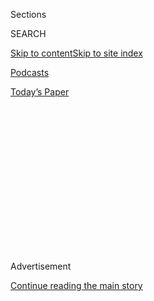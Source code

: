 <div id="app">

<div>

<div>

<div>

<div class="NYTAppHideMasthead css-1q2w90k e1suatyy0">

<div class="section css-ui9rw0 e1suatyy2">

<div class="css-eph4ug er09x8g0">

<div class="css-6n7j50">

</div>

<span class="css-1dv1kvn">Sections</span>

<div class="css-10488qs">

<span class="css-1dv1kvn">SEARCH</span>

</div>

[Skip to content](#site-content)[Skip to site
index](#site-index)

</div>

<div id="masthead-section-label" class="css-1wr3we4 eaxe0e00">

[Podcasts](https://www.nytimes.com/spotlight/podcasts)

</div>

<div class="css-10698na e1huz5gh0">

</div>

</div>

<div id="masthead-bar-one" class="section hasLinks css-15hmgas e1csuq9d3">

<div class="css-uqyvli e1csuq9d0">

</div>

<div class="css-1uqjmks e1csuq9d1">

</div>

<div class="css-9e9ivx">

[](https://myaccount.nytimes.com/auth/login?response_type=cookie&client_id=vi)

</div>

<div class="css-1bvtpon e1csuq9d2">

[Today’s
Paper](https://www.nytimes.com/section/todayspaper)

</div>

</div>

</div>

</div>

<div data-aria-hidden="false">

<div id="site-content" data-role="main">

<div>

<div class="css-1aor85t" style="opacity:0.000000001;z-index:-1;visibility:hidden">

<div class="css-1hqnpie">

<div class="css-epjblv">

<span class="css-17xtcya">[Podcasts](/spotlight/podcasts)</span><span class="css-x15j1o">|</span><span class="css-fwqvlz">‘There’s
a Quiet All Over the
World’</span>

</div>

<div class="css-k008qs">

<div class="css-1iwv8en">

<span class="css-18z7m18"></span>

<div>

</div>

</div>

<span class="css-1n6z4y">https://nyti.ms/3bumeD4</span>

<div class="css-1705lsu">

<div class="css-4xjgmj">

<div class="css-4skfbu" data-role="toolbar" data-aria-label="Social Media Share buttons, Save button, and Comments Panel with current comment count" data-testid="share-tools">

  - 
  - 
  - 
  - 
    
    <div class="css-6n7j50">
    
    </div>

  - 
  - 

</div>

</div>

</div>

</div>

</div>

</div>

<div id="NYT_TOP_BANNER_REGION" class="css-13pd83m">

</div>

<div id="top-wrapper" class="css-1sy8kpn">

<div id="top-slug" class="css-l9onyx">

Advertisement

</div>

[Continue reading the main
story](#after-top)

<div class="ad top-wrapper" style="text-align:center;height:100%;display:block;min-height:250px">

<div id="top" class="place-ad" data-position="top" data-size-key="top">

</div>

</div>

<div id="after-top">

</div>

</div>

<div>

<div class="css-1g7y0i5 e1drnplw0">

<div class="css-1ceswkc e1drnplw1">

</div>

<div class="css-f2fzwx e1drnplw2">

<div data-aria-labelledby="modal-title" data-role="region">

<div id="modal-title" class="css-mln36k">

transcript

</div>

<div class="css-pbq7ev">

</div>

<span>Back to Sugar
Calling</span>

<div class="css-f6lhej">

<div class="css-1ialerq">

<div class="css-1701swk">

bars

</div>

<div>

<div class="css-1t7yl1y">

0:00/0:00

</div>

<div class="css-og85jy">

\-0:00

</div>

</div>

</div>

</div>

<div class="css-15fbio0">

<div class="css-1p4nyns">

transcript

## ‘There’s a Quiet All Over the World’

### Hosted by Cheryl Strayed, produced by Kelly Prime and edited by Sara Sarasohn. Editorial oversight by Wendy Dorr.

#### Cheryl Strayed talks with the poet Billy Collins about memorization, “picture language” and the power of collective silence.

Wednesday, May 13th, 2020

</div>

  - cheryl strayed  
    I’m going to call the poet Billy Collins. I love his poetry so much,
    and I know I’m not alone in that. He’s that rare thing in America, a
    bestselling poet. He was the U.S. Poet Laureate from 2001 to 2003 as
    well. He said that poetry is the home of ambiguity, ambivalence, and
    uncertainty, and I think that wraps up quite succinctly what a lot
    of us are living in right now. I thought it would be a great time to
    talk to Billy Collins.

  - \[music\]

  - \[phone rings\]

  - billy collins  
    Oh, Cheryl.

  - cheryl strayed  
    Billy, it’s so nice to talk to you\!

  - billy collins  
    I sort of knew it was you.

  - cheryl strayed  
    You knew it was me?

  - billy collins  
    Yeah. I can’t say I wasn’t expecting your call.

  - cheryl strayed  
    You’re just hanging out waiting for Cheryl to call.

  - billy collins  
    Every afternoon.

  - cheryl strayed  
    Where am I calling you, Billy Collins?

  - billy collins  
    I’m in my study in our house in a little town in Florida called
    Winter Park. The streetside wall is all windows, so I got a good
    view of tropical or subtropical vegetation. I mean, there’s like
    pygmy palms and, I think, two queen palms. And there’s this red
    bougainvillea.

  - cheryl strayed  
    Nice.

  - billy collins  
    And very few cars are going up and down that street these days. More
    common to see families bicycling, or dad taking his son down to the
    lake to fish, and stuff like that. It’s like going back to the ‘50s.

  - cheryl strayed  
    Are you just alone in the house with Suzannah, just the two of you?

  - billy collins  
    Well, there are two cats, Francis, a boy, and Audrey, a girl.

  - cheryl strayed  
    OK, so two couples, Francis and Audrey, and Suzannah and Billy.

  - billy collins  
    Yes. Well, Suzannah and I get along a lot better than Francis and
    Audrey. Thank god.

  - cheryl strayed  
    Perhaps because you guys are still newlyweds, right? You just got
    married last summer.

  - billy collins  
    Well, it’s true. We’re still — not to get too sentimental, but we
    still celebrate our monthly anniversary on the 21st of the month.

  - cheryl strayed  
    Oh, that’s so sweet.

  - billy collins  
    I think that we’re losing track of that.

  - cheryl strayed  
    Oh. I’d love that. So what do you do on your monthly anniversary?
    Like what have you done historically?

  - billy collins  
    Well, we used to go out to dinner, but now Suzannah just cooks
    another dinner. We’ve been very, very careful, very assiduous about
    going out only when necessary, and wash your hands all the time. And
    I usually say, if you say two Hail Marys, that’s about 20 seconds of
    handwashing. And there could be an added benefit. You never know.

  - cheryl strayed  
    Right.

  - billy collins  
    So I’m 79 years old. And it sounds insane to say that, but it’s the
    truth, and I’m pretty sure if I caught it, it would kill me. And
    Suzannah shares that view. So she’s pretty willful about keeping me
    in the house.

  - cheryl strayed  
    Uh-huh. Do you even go out for walks?

  - billy collins  
    I go out for a walk almost every day. Not quite as far as you, but
    it’s 2 miles. And it’s very clarifying, though. I’ve always liked
    walking, and there’s a Latin expression, solvitur ambulando, which
    means it is solved by walking. You probably know that.

  - cheryl strayed  
    I do, I do. As you know, my memoir “Wild” is all about walking. I
    walked 1,100 miles on the Pacific Crest Trail. A lot is solved by
    walking.

  - billy collins  
    I would say after a thousand miles, you’ve got yourself together.

  - cheryl strayed  
    I’m sad to report that the walk goes on. The journey continues even
    after that. But I do think that that’s one of the things that you
    see over and over, is that power of a sort of walking meditation,
    where the classic journey one takes by foot, that is always
    enlightening. And I think we see that even on a micro scale on those
    2-mile walks.

  - billy collins  
    Well, I’m not as adventurous as you are, but it’s the same walk. But
    it’s never the same walk. It’s like putting yourself and putting
    your foot in the same river twice. And, often, just when I get back
    to the house, I might start a poem just about what I saw on the
    walk, which is — sometimes that goes nowhere, but other times it
    develops into something. So I find it very clarifying and — I mean,
    the English romantic poets, particularly Wordsworth, the way we
    would watch television, they would go for walks. And Wordsworth said
    that he composed a number of his poems on this walk, which would
    kind of give him the rhythm of the poem maybe. I don’t know. If you
    walked iambically, like thu-dud thu-dud, you’d probably be skipping.
    But I guess just the pacing provides a kind of steady rhythm. Did
    you listen — let me ask you a question. Did you listen to music on
    your walk?

  - cheryl strayed  
    No. But the reason I didn’t listen to music on my walk is it was
    1995, and so I would have had to carry a Walkman, and cassette
    tapes, and so forth.

  - billy collins  
    Oh, right.

  - cheryl strayed  
    But, Billy, what was so utterly fascinating to me about my
    experience with music on the Pacific Crest Trail is I could not keep
    music out of my mind. And I call it in “Wild” like — that my mind
    was like the transistor radio station in my head, because I kept
    having songs come to me. And, many times, it would be songs I
    couldn’t — I didn’t want to have in my head, like jingles for,
    like, gum, or things like this from my youth. Sometimes Bob Dylan
    songs that I couldn’t remember all the lyrics. And so I was
    constantly singing in my head, and the thing I missed, I would say,
    almost as much as food. I really ached for music in a way that
    surprised me. I didn’t realize how deep that was.

  - billy collins  
    Well, that’s your little internal jukebox that got activated.

  - cheryl strayed  
    Yeah.

  - billy collins  
    Yeah. I wrote a poem about getting a bad song stuck in your head,
    because they seem to be stickier than most. And I titled the poem
    “More Than a Woman,” but I say to other people that you can call
    it any song. You can call it “Dancing Queen” or any song.

  - cheryl strayed  
    That’s a great song.

  - billy collins  
    And sometimes just mentioning the title is enough to activate the
    song in other people’s heads, so you have to be careful.

  - cheryl strayed  
    Well, have you — there’s this documentary that I’m forgetting the
    title of it now, but it’s about people who have really deep,
    profound dementia, or are at the very end of their lives, and they
    can’t really communicate even any more. But they asked their kids,
    like, well, what were their favorite songs when they were young? And
    they put headphones on these people who are so inside themselves,
    and suddenly they would come awake, and they would even sometimes be
    able to sing along with the songs. I think it’s an ancient kind of
    knowing.

  - billy collins  
    Yeah.

  - cheryl strayed  
    And I know you do that with — I was reading about your mother, who
    would recite poetry to you. I wonder if you have that relationship
    with poetry because you were hearing it so young.

  - billy collins  
    Well, I think I got — I mean, who knows in these things. If you look
    back on your life and try to make sense of it, you’re looking
    through a kind of distorted rear view mirror. But I do have early
    memories of my being a toddler, or advanced toddler stage, and my
    mother would say lines of poetry that she memorized as a school girl
    in rural Ontario, Canada. And if it was very cold out, she’d have a
    line from Shakespeare about the coldness of the weather and not as
    sharp as man’s ingratitude to man, or something like that. And when
    I was a kid, I remember hearing my mother talking in two different
    ways. One was when she was regular talking, and one when she was
    reciting poetry. And I didn’t know it was poetry. I’d never heard
    the word. As I said, I was sort of a pre-literate toddler. But I
    knew that the poetry sounded nicer.

  - cheryl strayed  
    Mmm, yeah.

  - billy collins  
    And if we believe in really early suggestions on our consciousness,
    that might account from the fact that’s where I am today.

  - cheryl strayed  
    Right. That’s — so where did your mom get that? Was she asked as a
    student to memorize these poems?

  - billy collins  
    Well, she and my father were both born in 1901. So when she was a
    schoolgirl, this would be 1907 or ‘14, or something in there,
    memorization was not only an acceptable way of teaching poetry, it
    was — I believe it was the only way.

  - cheryl strayed  
    Right.

  - billy collins  
    I mean, they weren’t — this was 100 miles or so north of Toronto.
    They weren’t analyzing poetry up there in the schoolhouse. They were
    having kids memorize it. And I try to get my students to memorize a
    little bit of poetry, and it’s interesting because their reaction is
    they groan. But once they get a sonnet in their head, or even a
    little poem by Emily Dickinson, they line up outside my office ready
    to recite it for me.

  - cheryl strayed  
    That’s so interesting. No. I think I’m absolutely fascinated by
    this, because when I started school in the mid ‘70s, this idea was
    that memorization was this rote learning that didn’t at all feed the
    spirit, and it was sort of oppressive.

  - billy collins  
    Very old fashioned, yeah.

  - cheryl strayed  
    Yeah, yeah. And yet, I wish that people had made me memorize poems.
    Because it is kind of like those jingles. They become part of you,
    and you can call upon them when you need them then, right? They’re
    with you.

  - billy collins  
    You could have carried these poems up the Pacific Crest Trail.

  - cheryl strayed  
    Yeah.

  - billy collins  
    You know, it’s interesting that one of the most rewarding instances
    I ever had as a teacher, it was on a New York subway. There was a
    guy, a grown guy, across on the other side of the aisle there, or
    whatever. And he was looking at me. And, of course, in this New York
    subway, avoid eye contact is the main rule. Anyway, he got up and
    approached me, and he sat down. And over the roar of the subway, he
    said, Professor Collins, I was your student. And he was then a
    doctor, an oncologist, working at Mount Sinai Hospital. And he said
    you made us memorize a poem, and I want to say it for you.

  - cheryl strayed  
    Oh, wow.

  - billy collins  
    Again, over the roar of the subway, he recited this Emily Dickinson
    poem. And it was just so amazing that I’d done something.

  - cheryl strayed  
    Right. It’s so measurable, right? That guy has Emily Dickinson in
    him forever because of you.

  - billy collins  
    It’s stored there. And I also think, if they don’t remember anything
    I’ve said, they’ll remember 10 lines of Shakespeare or whatever.

  - cheryl strayed  
    Yeah. Well, and what’s interesting to ponder about that is that we
    are, in some sort of brute way, just forcing ourselves to remember
    this arrangement of words. And I’m curious, will this doctor, 50
    years from now on his deathbed, will he be able to say that poem
    because it is part of him. And it reminds me, when I was hiking on
    the Pacific Crest Trail, I realized that I remembered the names of
    flowers that — my mom was a wonderful gardener and really knew
    everything about plants, and she would always teach me the names of
    wildflowers. And there was a point on the trail where I stepped into
    this meadow and I saw all these flowers, and I realized I knew their
    names. And I said them to myself in my mind as I walked past them,
    and I felt the presence of my mother so strongly. And it was a kind
    of poem embedded in me. It was a memorization that I didn’t know I
    had received until then.

  - billy collins  
    Well, and I also think that you really internalize this series of
    lines and bring it into you for yourself. And it’s a part of you
    then. And once the student realizes the power of that — they’re now
    walking around with these lines in them, and they can summon them up
    at any moment — they find that pretty thrilling, actually.

  - cheryl strayed  
    It’s a powerful thing. And I think even in cases where you don’t
    necessarily memorize the lines, that poems can stay with you in
    another way. That you remember them, or you remember the way that
    they made you feel. And one of your poems that did that for me,
    Bill, is “The Names.” You were asked by the librarian of Congress to
    write it for the first anniversary of 9/11. And the reason it stuck
    with me is it made real to me this tragedy that was this grand scale
    — many, many deaths that seemed kind of abstract until I heard you
    read that poem. And it wasn’t then just numbers, it was names. And I
    thought of it now because we are hearing numbers every day. The
    number of people who die of Covid-19 climbs day by day. I would love
    for you to read “The Names” to me.

  - billy collins  
    Well, yeah, I’d love to. It’s called “The Names,” and then, in
    parenthesis, it just says, “For the victims of Sept. 11 and their
    survivors.”
    
    “Yesterday, I lay awake in the palm of the night. A fine rain stole
    in, unhelped by any breeze. And when I saw the silver glaze on the
    windows, I started with A, with Ackerman, as it happened, then
    Baxter and Calabro, Davis and Eberling, names falling into place as
    droplets fell through the dark. Names printed on the ceiling of the
    night. Names slipping around a watery bend. Twenty-six willows on
    the banks of a stream.
    
    In the morning, I walked out barefoot among thousands of flowers,
    heavy with dew, like the eyes of tears, and each had a name. Fiore
    inscribed on a yellow petal, then Gonzalez and Hon, Ishikawa and
    Jenkins. Names written in the air and stitched into the cloth of the
    day. A name under a photograph taped to a mailbox. Monogram on a
    torn shirt. I see you spelled out on storefront windows and on the
    bright unfurled awnings of this city. I say the names as I turn a
    corner — Kelly and Lee, Medina, Nardella, and O’Connor.
    
    When I peer into the woods, I see a thick tangle where letters are
    hidden, as in a puzzle concocted for children. Parker and Quigley in
    the twigs of an ash. Rizzo, Schubert, Torres, and Upton, secrets in
    the boughs of an ancient maple. Names written in the pale sky. Names
    rising in the updraft amid buildings. Silent names in stone, or
    cried out behind a door. Names blown over the earth and out to sea.
    
    In the evening — weakening light, the last swallows, a boy on a lake
    lifts his oars, a woman by a window puts a match to a candle, and
    then the names are outlined on the rose clouds — Vanacore and
    Wallace. Let X, if it can, stand for the ones unfound. Then Young
    and Ziminsky, the final jolt of Z. Names etched on the head of a
    pin. One name spanning a bridge, another undergoing a tunnel. A blue
    name needled into the skin.
    
    Names of citizens, workers, mothers and fathers, the bright-eyed
    daughter, the quick son. Alphabet of names in green rows in a field.
    Names in the small tracks of birds. Names lifted from a hat or
    balanced on the tip of the tongue. Names wheeled into the dim
    warehouse of memory. So many names, there is barely room on the
    walls of the heart.”

  - cheryl strayed  
    What a powerful poem. What a powerful piece of work.

  - billy collins  
    Yeah. And it was pretty nerve-racking really in front of a joint
    session of Congress, I can tell you.

  - cheryl strayed  
    So you’re called to this joint session, and are other people doing
    other things?

  - billy collins  
    Well, yes, lots of other people. It was one of the first times in
    history that both houses of Congress met outside of Washington. They
    met in New York, where it took place. And there were many speeches.
    And I must say something, not in praise of my poem but to make a
    point about poetry, that when I started reading the poem, and it
    starts lying there in the middle of the night with the rain against
    the windows, et cetera, many people were looking up at me the way a
    Cocker Spaniel would cock his head, like, what?

  - cheryl strayed  
    Uh-huh.

  - billy collins  
    It was not political language. It was not using generalities. It was
    not using the recycled language, including a history, heroism,
    tragedy, the common words that kept popping up in these talks. It
    was imagery. It was picture language, as Emerson calls it. It was
    the language of the world, of rain, and windows, and reality. And it
    demonstrated the difference between poetic language and, for lack of
    a better word, other language.

  - cheryl strayed  
    And I think that that’s — I mean, you’ve just expressed why, in my
    mind, poetry is so necessary, poetry and really all literature. But
    poetry, in particular, to me it speaks to the heart. It speaks
    beyond the intellect, beyond information.

  - billy collins  
    Oh, I think poetry takes us inward, right? Poetry privileges our
    subjectivity. A poem tends to start out in the world and describing
    something, but it usually ends up going down and in inside us. But
    it works in images. I mean, a poem about the virus might be an image
    of a face mask on a curb, a discarded face mask. Just that one thing
    might be enough to tell the whole story, in a sense, just that one
    image, instead of a larger but probably less effective rhetoric.

  - cheryl strayed  
    Right. That’s what art does. And I think too, just the ordinary
    stories, whenever — my favorite parts of all of Ken Burns’s
    documentaries are those, the journals that people kept, that weren’t
    saying, here is the objective news of the day. It’s rather here’s
    what happened on my farm on this day. Here’s what I saw. Here’s what
    I witnessed. Here’s what I felt, and feared, and loved, and
    treasured. And those are the kinds of things that poetry shows us
    and offers us.

  - billy collins  
    And those letters, I mean, I can’t believe how articulate everybody
    was in the middle of the 19th century. The letters are — not only
    the penmanship is beautiful, but the letters are so articulate, at
    least the ones that we’re exposed to.

  - cheryl strayed  
    Well, those are the ones that made the cut.

  - billy collins  
    Yeah, that’s right. That’s the cream of the crop.

  - cheryl strayed  
    Do you keep a journal?

  - billy collins  
    I don’t keep a — I have in the past. I don’t — I’m not very good at
    it. But I keep notebooks, and I always keep a little notebook in my
    pocket, and a pen. And thinking about our talk today, I have a page
    here of things to talk about or points we might — so anything can go
    into these journals. They’re kind of catch-alls, but — and poems
    too.

  - cheryl strayed  
    What have you written down that we haven’t talked about yet? Let’s
    talk about it.

  - \[laughter\]

  - billy collins  
    That’s good. Well, I wrote down the name of a poem that’s very short
    that I’d love to read before we’re done by — not by me.

  - cheryl strayed  
    Please read it to me. Please read it to me, yes.

  - billy collins  
    May I? Well, it’s — I guess it’s a sonnet. It’s 14 lines. It’s by a
    poet I don’t know well, an Irish poet, John O’Donnell. And it’s
    about the virus, and it’s called “When.” And the interesting thing
    about it is that he’s slightly ambivalent about the whole thing,
    about it ending. And Eavan Boland, another Irish poet who just died
    on Monday —

  - cheryl strayed  
    Right.

  - billy collins  
    — she said, “Poetry begins where certitude leaves off.” Like poetry
    deals with ambivalence and ambiguity. And if you’re certain about a
    thing, you don’t need to write a poem about it. But you’ll see the
    word, about halfway through, the word “although,” and that’s when he
    — the tone of the poem changes. So I’ll read it if you like. It’s
    titled “When,” by John O’Donnell.
    
    “And when this ends we will emerge, shyly and then all at once,
    dazed, long-haired as we embrace loved ones the shadow spared, and
    weep for those it gathered in its shroud. A kind of rapture, this
    longed-for laying on of hands, high cries as we nuzzle, leaning in
    to kiss, and whisper that now things will be different.
    
    Although a time will come when we’ll forget the curve’s approaching
    wave, the hiss and sigh of ventilators, the crowded, makeshift
    morgues. A time when we may even miss the old-world arm’s-length
    courtesy, small kindnesses left on doorsteps, the drifting, idle
    days, and nights when we flung open all the windows to arias in the
    darkness, our voices reaching out, holding each other till this
    passes.”
    
    So interesting that he sees the distancing as being a courtesy, and
    the quietness and the kindness of things left on doorsteps, and the
    idleness and the drifting. This really talks about the horror of
    people lost, but he says that — it’s like people talk about. There’s
    a quiet all over the world. The whole globe has quieted down. There
    are no sports. There’s no concerts. There’s no people cheering. A
    friend of mine said you can hear a birdsong in New York City.

  - cheryl strayed  
    Right.

  - billy collins  
    And another — in The Times last week, this guy writing from Paris
    said you could hear ducks quacking on the Seine. I have a friend, if
    one of us says something, the other one often says, and other poems.
    And I’m sure that would get it — ducks quacking on the Seine, and
    other poems.

  - \[laughter\]

  - cheryl strayed  
    That’s your next book, Billy.

  - \[laughter\]

  - billy collins  
    It could be. But that’s, I mean, amazing, like being back in the
    ‘50s. It’s quieter. It’s slower. And, also, nature is healing
    herself. Fish are coming back into these grounds where they were,
    where there’s too much pollution. Maybe we should take one month off
    a year and just let the Earth lick its wounds for a month before we
    continue to ravish it.

  - cheryl strayed  
    Yeah, I thought of that. In that poem, when he says although, he’s
    saying, but we’re going to also forget all this, right?

  - billy collins  
    Yeah, yeah. We’ll forget the curves and all that. But we might even
    miss — we’ll forget, and we might even be nostalgic about the time
    when we stayed indoors with our spouses or whatever, or maybe a
    friend, sheltering in place. I was on the phone with my friend in
    New York City last night about — well, I know it’s about 2 minutes
    to 7. He said, well, at 7 o’clock, I have to get my pot and my spoon
    and bang it out the window. Everybody does that at 7 o’clock in New
    York.

  - cheryl strayed  
    Mh-hm. In Portland too.

  - billy collins  
    Yeah, for the responders. And maybe people will miss that. I guess
    the big question is, will this — I mean, people banter around the
    word globalization, and global this, and global that. And that’s
    primarily an economic term, I think. It meant the globalization of
    business. But this is something that’s happening all over the world,
    and maybe this will give people a sense of being Earthlings, in the
    way that the blue marble did. Remember that first picture of Earth?
    That was the first time man had ever seen the planet.

  - cheryl strayed  
    Mm-hm, mm-hm.

  - billy collins  
    And there was some sense of optimism — it became the symbol of Earth
    Day — that a global event like that, or the globe made visible,
    might tie people together. I’m not too optimistic about that, but
    it’s going to be very interesting to see what happens. I mean,
    maybe nothing will happen, and we’ll just go back to being the human
    beings we are. But do you want to hear another poem by another poet?

  - cheryl strayed  
    Sure, sure.

  - billy collins  
    This is a poem by Wislawa Szymborska, the Polish poet. And it’s a
    poem about the war, and what happens after the war, and then what
    happens when people forget about the war.

  - cheryl strayed  
    And it’s about World War II?

  - billy collins  
    It’s about World War II, yeah. But I think it applies today. Anyway,
    it’s not long. It’s called “The End and the Beginning,” by Wislawa
    Szymborska.
    
    “After every war, someone has to pick up. Things won’t pick
    themselves up, after all. Someone has to shove the rubble to the
    roadsides so the carts loaded with corpses can get by. Someone has
    to trudge through the sludge and ashes, through the sofa springs and
    shards of glass, the bloody rags. Someone has to lug the post to
    prop the wall. Someone has to glaze the windows, set the door in its
    frame. No sound bites, no photo opportunities, and it takes years.
    All the cameras have gone to other wars.
    
    The bridges need to be rebuilt. The railroad stations too.
    Shirtsleeves will be rolled up to shreds. Someone, broom in hand,
    still remembers how it was. Someone else listens, nodding his
    unshattered head. But others are bound to be bustling nearby who
    will find all that quite boring. From time to time, someone still
    must dig up a rusted argument from underneath a bush and haul it off
    to the dump.
    
    Those who knew what this was all about must make way for those who
    know little, and less than that, and at last nothing, less than
    nothing. Someone has to lie there in the grass that covers up the
    causes and effects with a corn stalk in his teeth, gawking at
    clouds.”

  - cheryl strayed  
    Wow. I love that poem. What a great poem. That poem so aptly
    describes not just things like a world war and its aftermath, and
    the way that time changes it. It’s even — like, I was just thinking
    of the most intimate thing, like a broken heart. Like it’s so
    painful at first, and then it gets slowly cleaned up, and then it
    slowly disappears. And then it’s like that love was never even in
    existence.

  - billy collins  
    It becomes history.

  - cheryl strayed  
    It’s history.

  - billy collins  
    And there’s a test on it.

  - cheryl strayed  
    And there’s no great sorrow. I mean, I think that, obviously, about
    big things, like a war or a virus, and so many of us are revisiting
    things like — I’ve never heard so much conversation about the
    Spanish influenza epidemic as I have in the last month or two. And
    it’s because we’re saying, Oh, this thing that we all had the luxury
    of not remembering, or not really caring much about, suddenly might
    be the thing that teaches us about now.

  - billy collins  
    In her poem, after all the destruction, to end with that figure
    lying on the grass with a corn stalk in his teeth, just looking up
    at clouds, that little personal individual moment of being alone.
    And Robert Frost said anybody can start a poem, but it takes a real
    poet to end one. And that’s such a beautiful ending, gawking at
    clouds.

  - cheryl strayed  
    Yeah. Is there anything that I didn’t ask you that you want to talk
    about?

  - billy collins  
    I don’t know. I mean, I did spend one day in this monastery in Big
    Sur, the Camaldolese order of the Benedictines. They were, I think,
    like a 12th century breakaway from the Benedictines. And someone
    said they make the Benedictines look like Hells Angels, because
    they’re a deeply reclusive order. None of them speak. There are
    about 30 of them there. And when they have meals, there are readings
    from the Bible, from whatever. But I had heard that my poems were
    being read. So when I was in California, I made a visit to the
    monastery and spent one day in one of these rooms. It’s kind of a
    cell or a dorm room. And I had this experience of silence I’d never
    quite had before. I wrote a poem about what a noisy person I’d been
    all my life. And, gradually, after like an hour or so, I was aware
    that there are 30 other men right around me in these other buildings
    or rooms who have devoted their life to silence. They’re
    professionals, professional quiet people. And I felt like this
    little droplet of my silence just dropping into this river of
    silence they were creating. And communal silence, I realized, is
    such a powerful thing. And when I think about the quieter world that
    the virus has put us into, it just reminded me of that deep
    experience of silence.

  - cheryl strayed  
    What about it felt profound to you? I mean, can you identify what
    that particular silence does for you or for us?

  - billy collins  
    Well, it’s very cleansing, I think. I was very comfortable with it,
    knowing, as I said, the presence of these professional men around me
    keeping their silence so as to be less ensnared by the ways of the
    world. And when I was at the monastery in Big Sur, they referred
    very reverentially to two of the monks who had achieved, achieved
    what they call permanent reclusion. There are two monks who never
    see anybody. They’re not only silent. They never talk during the
    year. There’s no break, and they never go to communal meals. They’re
    like prisoners of their silence. And that just blew my mind. They
    got in the cell and locked the door, and they loved it. They
    wouldn’t have it any other way.

  - cheryl strayed  
    It’s astounding to me, really.
    
    My first reaction when I was hearing you talk about this place — and
    I know this place, and I have to say, what you’ve contributed most
    powerfully to the world is the opposite of silence. It is that we
    find some truth in the words you share with us. And yet there is
    something about poetry and art that is about the deepest silence,
    right? That it’s not about isolation. It’s not about distance. It’s
    about connection, I think, when silence is most profound and
    powerful.

  - billy collins  
    Mm-hm. I think another way to connect them is to say that the — a
    poem takes up a certain amount of space on a page. It doesn’t fill
    the page. Most people would recognize a poem as being a poem by
    seeing that it just occupies this discrete place on the poem — on
    the page, rather. And I get my students to think of the white space
    around the poem as silence, and so that the poem is an interruption
    of silence. And so it takes silence into a place. I knew a nun —
    well, she was a crazy high school friend of mine, but she became a
    nun, and she was — ended up in a little convent in Rome on the
    Appian Way there, and they were a reclusive order of nuns. And we
    had corresponded, but when she corresponded to me in letters, she
    would only talk about the love of God and all that. She never said
    what she was doing or anything, or if she was planting corn or
    something. And when I was in Italy, I called her — I called the
    convent, and I said, Susan — that was her old name — I said, I’m
    coming into Rome, and can we take you out to lunch? Do you go out?
    And she said, Cheryl, she said, Fortunately, I can’t.

  - \[laughter\]

  - cheryl strayed  
    Really?

  - billy collins  
    Isn’t that great?

  - cheryl strayed  
    So she’d —

  - billy collins  
    No irony — yes. No irony at all. Fortunately, Billy, I can’t.

  - cheryl strayed  
    Wow. I mean, that’s a really kind of wonderful way to think about
    now, isn’t it? Because —

  - billy collins  
    Yeah.

  - cheryl strayed  
    — we who can’t go out, to turn that into a blessing rather than a
    curse is something, I think.

  - billy collins  
    Yes, yeah. I think it’s the difference between people who will rush
    back into their jobs and can’t wait to get back to normal who are
    enjoying, on some level, this quiet time, this traveling back in
    time, in a way, to where you can hear — you can hear ducks quacking
    on the Seine, for god’s sake.

  - \[laughter\]

  - cheryl strayed  
    Well, it has been such a delight to speak to you.

  - billy collins  
    Well, great. I’ve been looking forward to this a lot. So great to
    talk to you too.

  - cheryl strayed  
    Bye, Billy.

  - billy collins  
    Bye bye. Take care.

  - cheryl strayed  
    I’m Cheryl Strayed. This is “Sugar Calling.” Next week, Joy
Harjo.

</div>

</div>

</div>

</div>

<div style="position:absolute;width:0;height:0;visibility:hidden;display:none">

</div>

<div style="width:100%">

<div class="css-18qqsen e1eullfg0" style="background-image:url(https://static01.nyt.com/images/2020/04/29/podcasts/sugar-calling-album-art/sugar-calling-album-art-videoFifteenBySeven2610-v2.png)">

<div class="css-1hmsypo e1eullfg2">

<div class="css-131hid3 e1eullfg3">

<div class="css-1uhi299 e1eullfg1">

</div>

<div class="css-1tloyb6">

<div class="css-1kltdsh ehra6vc0">

[<span class="css-1f76qa2">![Sugar Calling
logo](https://static01.nyt.com/images/2020/04/29/podcasts/sugar-calling-album-art/sugar-calling-album-art-square320.jpg)<span>Sugar
Calling</span></span>](https://www.nytimes.com/column/sugar-calling)<span class="css-1lhttlg ehra6vc1"><span class="css-sj5ozi ehra6vc2">Subscribe:</span></span>

  - [Apple Podcasts](https://itunes.apple.com/us/podcast/id1505881384)
  - [Google
    Podcasts](https://podcasts.google.com/?feed=aHR0cHM6Ly9yc3MuYXJ0MTkuY29tL3N1Z2FyLWNhbGxpbmc&ved=0CAUQrrcFahcKEwjA8Kyn09voAhUAAAAAHQAAAAAQBQ)

</div>

</div>

<div class="css-1r0dpua e1eullfg4">

<div class="css-1gu519p edye5kn0">

<div>

# ‘There’s a Quiet All Over the World’

## Cheryl Strayed talks with the poet Billy Collins about memorization, “picture language” and the power of collective silence.

</div>

<span class="css-lsnb14 edye5kn4">Hosted by Cheryl Strayed, produced by
Kelly Prime and edited by Sara Sarasohn. Editorial oversight by Wendy
Dorr.</span>

<div class="css-1vd84sn">

<span class="css-16bt4xd">Transcript</span>

</div>

</div>

<div class="css-1g7y0i5 e1drnplw0">

<div class="css-1ceswkc e1drnplw1">

</div>

<div class="css-f2fzwx e1drnplw2">

<div data-aria-labelledby="modal-title" data-role="region">

<div id="modal-title" class="css-mln36k">

transcript

</div>

<div class="css-pbq7ev">

</div>

<span>Back to Sugar
Calling</span>

<div class="css-f6lhej">

<div class="css-1ialerq">

<div class="css-1701swk">

bars

</div>

<div>

<div class="css-1t7yl1y">

0:00/0:00

</div>

<div class="css-og85jy">

\-0:00

</div>

</div>

</div>

</div>

<div class="css-15fbio0">

<div class="css-1p4nyns">

transcript

## ‘There’s a Quiet All Over the World’

### Hosted by Cheryl Strayed, produced by Kelly Prime and edited by Sara Sarasohn. Editorial oversight by Wendy Dorr.

#### Cheryl Strayed talks with the poet Billy Collins about memorization, “picture language” and the power of collective silence.

Wednesday, May 13th, 2020

</div>

  - cheryl strayed  
    I’m going to call the poet Billy Collins. I love his poetry so much,
    and I know I’m not alone in that. He’s that rare thing in America, a
    bestselling poet. He was the U.S. Poet Laureate from 2001 to 2003 as
    well. He said that poetry is the home of ambiguity, ambivalence, and
    uncertainty, and I think that wraps up quite succinctly what a lot
    of us are living in right now. I thought it would be a great time to
    talk to Billy Collins.

  - \[music\]

  - \[phone rings\]

  - billy collins  
    Oh, Cheryl.

  - cheryl strayed  
    Billy, it’s so nice to talk to you\!

  - billy collins  
    I sort of knew it was you.

  - cheryl strayed  
    You knew it was me?

  - billy collins  
    Yeah. I can’t say I wasn’t expecting your call.

  - cheryl strayed  
    You’re just hanging out waiting for Cheryl to call.

  - billy collins  
    Every afternoon.

  - cheryl strayed  
    Where am I calling you, Billy Collins?

  - billy collins  
    I’m in my study in our house in a little town in Florida called
    Winter Park. The streetside wall is all windows, so I got a good
    view of tropical or subtropical vegetation. I mean, there’s like
    pygmy palms and, I think, two queen palms. And there’s this red
    bougainvillea.

  - cheryl strayed  
    Nice.

  - billy collins  
    And very few cars are going up and down that street these days. More
    common to see families bicycling, or dad taking his son down to the
    lake to fish, and stuff like that. It’s like going back to the ‘50s.

  - cheryl strayed  
    Are you just alone in the house with Suzannah, just the two of you?

  - billy collins  
    Well, there are two cats, Francis, a boy, and Audrey, a girl.

  - cheryl strayed  
    OK, so two couples, Francis and Audrey, and Suzannah and Billy.

  - billy collins  
    Yes. Well, Suzannah and I get along a lot better than Francis and
    Audrey. Thank god.

  - cheryl strayed  
    Perhaps because you guys are still newlyweds, right? You just got
    married last summer.

  - billy collins  
    Well, it’s true. We’re still — not to get too sentimental, but we
    still celebrate our monthly anniversary on the 21st of the month.

  - cheryl strayed  
    Oh, that’s so sweet.

  - billy collins  
    I think that we’re losing track of that.

  - cheryl strayed  
    Oh. I’d love that. So what do you do on your monthly anniversary?
    Like what have you done historically?

  - billy collins  
    Well, we used to go out to dinner, but now Suzannah just cooks
    another dinner. We’ve been very, very careful, very assiduous about
    going out only when necessary, and wash your hands all the time. And
    I usually say, if you say two Hail Marys, that’s about 20 seconds of
    handwashing. And there could be an added benefit. You never know.

  - cheryl strayed  
    Right.

  - billy collins  
    So I’m 79 years old. And it sounds insane to say that, but it’s the
    truth, and I’m pretty sure if I caught it, it would kill me. And
    Suzannah shares that view. So she’s pretty willful about keeping me
    in the house.

  - cheryl strayed  
    Uh-huh. Do you even go out for walks?

  - billy collins  
    I go out for a walk almost every day. Not quite as far as you, but
    it’s 2 miles. And it’s very clarifying, though. I’ve always liked
    walking, and there’s a Latin expression, solvitur ambulando, which
    means it is solved by walking. You probably know that.

  - cheryl strayed  
    I do, I do. As you know, my memoir “Wild” is all about walking. I
    walked 1,100 miles on the Pacific Crest Trail. A lot is solved by
    walking.

  - billy collins  
    I would say after a thousand miles, you’ve got yourself together.

  - cheryl strayed  
    I’m sad to report that the walk goes on. The journey continues even
    after that. But I do think that that’s one of the things that you
    see over and over, is that power of a sort of walking meditation,
    where the classic journey one takes by foot, that is always
    enlightening. And I think we see that even on a micro scale on those
    2-mile walks.

  - billy collins  
    Well, I’m not as adventurous as you are, but it’s the same walk. But
    it’s never the same walk. It’s like putting yourself and putting
    your foot in the same river twice. And, often, just when I get back
    to the house, I might start a poem just about what I saw on the
    walk, which is — sometimes that goes nowhere, but other times it
    develops into something. So I find it very clarifying and — I mean,
    the English romantic poets, particularly Wordsworth, the way we
    would watch television, they would go for walks. And Wordsworth said
    that he composed a number of his poems on this walk, which would
    kind of give him the rhythm of the poem maybe. I don’t know. If you
    walked iambically, like thu-dud thu-dud, you’d probably be skipping.
    But I guess just the pacing provides a kind of steady rhythm. Did
    you listen — let me ask you a question. Did you listen to music on
    your walk?

  - cheryl strayed  
    No. But the reason I didn’t listen to music on my walk is it was
    1995, and so I would have had to carry a Walkman, and cassette
    tapes, and so forth.

  - billy collins  
    Oh, right.

  - cheryl strayed  
    But, Billy, what was so utterly fascinating to me about my
    experience with music on the Pacific Crest Trail is I could not keep
    music out of my mind. And I call it in “Wild” like — that my mind
    was like the transistor radio station in my head, because I kept
    having songs come to me. And, many times, it would be songs I
    couldn’t — I didn’t want to have in my head, like jingles for,
    like, gum, or things like this from my youth. Sometimes Bob Dylan
    songs that I couldn’t remember all the lyrics. And so I was
    constantly singing in my head, and the thing I missed, I would say,
    almost as much as food. I really ached for music in a way that
    surprised me. I didn’t realize how deep that was.

  - billy collins  
    Well, that’s your little internal jukebox that got activated.

  - cheryl strayed  
    Yeah.

  - billy collins  
    Yeah. I wrote a poem about getting a bad song stuck in your head,
    because they seem to be stickier than most. And I titled the poem
    “More Than a Woman,” but I say to other people that you can call
    it any song. You can call it “Dancing Queen” or any song.

  - cheryl strayed  
    That’s a great song.

  - billy collins  
    And sometimes just mentioning the title is enough to activate the
    song in other people’s heads, so you have to be careful.

  - cheryl strayed  
    Well, have you — there’s this documentary that I’m forgetting the
    title of it now, but it’s about people who have really deep,
    profound dementia, or are at the very end of their lives, and they
    can’t really communicate even any more. But they asked their kids,
    like, well, what were their favorite songs when they were young? And
    they put headphones on these people who are so inside themselves,
    and suddenly they would come awake, and they would even sometimes be
    able to sing along with the songs. I think it’s an ancient kind of
    knowing.

  - billy collins  
    Yeah.

  - cheryl strayed  
    And I know you do that with — I was reading about your mother, who
    would recite poetry to you. I wonder if you have that relationship
    with poetry because you were hearing it so young.

  - billy collins  
    Well, I think I got — I mean, who knows in these things. If you look
    back on your life and try to make sense of it, you’re looking
    through a kind of distorted rear view mirror. But I do have early
    memories of my being a toddler, or advanced toddler stage, and my
    mother would say lines of poetry that she memorized as a school girl
    in rural Ontario, Canada. And if it was very cold out, she’d have a
    line from Shakespeare about the coldness of the weather and not as
    sharp as man’s ingratitude to man, or something like that. And when
    I was a kid, I remember hearing my mother talking in two different
    ways. One was when she was regular talking, and one when she was
    reciting poetry. And I didn’t know it was poetry. I’d never heard
    the word. As I said, I was sort of a pre-literate toddler. But I
    knew that the poetry sounded nicer.

  - cheryl strayed  
    Mmm, yeah.

  - billy collins  
    And if we believe in really early suggestions on our consciousness,
    that might account from the fact that’s where I am today.

  - cheryl strayed  
    Right. That’s — so where did your mom get that? Was she asked as a
    student to memorize these poems?

  - billy collins  
    Well, she and my father were both born in 1901. So when she was a
    schoolgirl, this would be 1907 or ‘14, or something in there,
    memorization was not only an acceptable way of teaching poetry, it
    was — I believe it was the only way.

  - cheryl strayed  
    Right.

  - billy collins  
    I mean, they weren’t — this was 100 miles or so north of Toronto.
    They weren’t analyzing poetry up there in the schoolhouse. They were
    having kids memorize it. And I try to get my students to memorize a
    little bit of poetry, and it’s interesting because their reaction is
    they groan. But once they get a sonnet in their head, or even a
    little poem by Emily Dickinson, they line up outside my office ready
    to recite it for me.

  - cheryl strayed  
    That’s so interesting. No. I think I’m absolutely fascinated by
    this, because when I started school in the mid ‘70s, this idea was
    that memorization was this rote learning that didn’t at all feed the
    spirit, and it was sort of oppressive.

  - billy collins  
    Very old fashioned, yeah.

  - cheryl strayed  
    Yeah, yeah. And yet, I wish that people had made me memorize poems.
    Because it is kind of like those jingles. They become part of you,
    and you can call upon them when you need them then, right? They’re
    with you.

  - billy collins  
    You could have carried these poems up the Pacific Crest Trail.

  - cheryl strayed  
    Yeah.

  - billy collins  
    You know, it’s interesting that one of the most rewarding instances
    I ever had as a teacher, it was on a New York subway. There was a
    guy, a grown guy, across on the other side of the aisle there, or
    whatever. And he was looking at me. And, of course, in this New York
    subway, avoid eye contact is the main rule. Anyway, he got up and
    approached me, and he sat down. And over the roar of the subway, he
    said, Professor Collins, I was your student. And he was then a
    doctor, an oncologist, working at Mount Sinai Hospital. And he said
    you made us memorize a poem, and I want to say it for you.

  - cheryl strayed  
    Oh, wow.

  - billy collins  
    Again, over the roar of the subway, he recited this Emily Dickinson
    poem. And it was just so amazing that I’d done something.

  - cheryl strayed  
    Right. It’s so measurable, right? That guy has Emily Dickinson in
    him forever because of you.

  - billy collins  
    It’s stored there. And I also think, if they don’t remember anything
    I’ve said, they’ll remember 10 lines of Shakespeare or whatever.

  - cheryl strayed  
    Yeah. Well, and what’s interesting to ponder about that is that we
    are, in some sort of brute way, just forcing ourselves to remember
    this arrangement of words. And I’m curious, will this doctor, 50
    years from now on his deathbed, will he be able to say that poem
    because it is part of him. And it reminds me, when I was hiking on
    the Pacific Crest Trail, I realized that I remembered the names of
    flowers that — my mom was a wonderful gardener and really knew
    everything about plants, and she would always teach me the names of
    wildflowers. And there was a point on the trail where I stepped into
    this meadow and I saw all these flowers, and I realized I knew their
    names. And I said them to myself in my mind as I walked past them,
    and I felt the presence of my mother so strongly. And it was a kind
    of poem embedded in me. It was a memorization that I didn’t know I
    had received until then.

  - billy collins  
    Well, and I also think that you really internalize this series of
    lines and bring it into you for yourself. And it’s a part of you
    then. And once the student realizes the power of that — they’re now
    walking around with these lines in them, and they can summon them up
    at any moment — they find that pretty thrilling, actually.

  - cheryl strayed  
    It’s a powerful thing. And I think even in cases where you don’t
    necessarily memorize the lines, that poems can stay with you in
    another way. That you remember them, or you remember the way that
    they made you feel. And one of your poems that did that for me,
    Bill, is “The Names.” You were asked by the librarian of Congress to
    write it for the first anniversary of 9/11. And the reason it stuck
    with me is it made real to me this tragedy that was this grand scale
    — many, many deaths that seemed kind of abstract until I heard you
    read that poem. And it wasn’t then just numbers, it was names. And I
    thought of it now because we are hearing numbers every day. The
    number of people who die of Covid-19 climbs day by day. I would love
    for you to read “The Names” to me.

  - billy collins  
    Well, yeah, I’d love to. It’s called “The Names,” and then, in
    parenthesis, it just says, “For the victims of Sept. 11 and their
    survivors.”
    
    “Yesterday, I lay awake in the palm of the night. A fine rain stole
    in, unhelped by any breeze. And when I saw the silver glaze on the
    windows, I started with A, with Ackerman, as it happened, then
    Baxter and Calabro, Davis and Eberling, names falling into place as
    droplets fell through the dark. Names printed on the ceiling of the
    night. Names slipping around a watery bend. Twenty-six willows on
    the banks of a stream.
    
    In the morning, I walked out barefoot among thousands of flowers,
    heavy with dew, like the eyes of tears, and each had a name. Fiore
    inscribed on a yellow petal, then Gonzalez and Hon, Ishikawa and
    Jenkins. Names written in the air and stitched into the cloth of the
    day. A name under a photograph taped to a mailbox. Monogram on a
    torn shirt. I see you spelled out on storefront windows and on the
    bright unfurled awnings of this city. I say the names as I turn a
    corner — Kelly and Lee, Medina, Nardella, and O’Connor.
    
    When I peer into the woods, I see a thick tangle where letters are
    hidden, as in a puzzle concocted for children. Parker and Quigley in
    the twigs of an ash. Rizzo, Schubert, Torres, and Upton, secrets in
    the boughs of an ancient maple. Names written in the pale sky. Names
    rising in the updraft amid buildings. Silent names in stone, or
    cried out behind a door. Names blown over the earth and out to sea.
    
    In the evening — weakening light, the last swallows, a boy on a lake
    lifts his oars, a woman by a window puts a match to a candle, and
    then the names are outlined on the rose clouds — Vanacore and
    Wallace. Let X, if it can, stand for the ones unfound. Then Young
    and Ziminsky, the final jolt of Z. Names etched on the head of a
    pin. One name spanning a bridge, another undergoing a tunnel. A blue
    name needled into the skin.
    
    Names of citizens, workers, mothers and fathers, the bright-eyed
    daughter, the quick son. Alphabet of names in green rows in a field.
    Names in the small tracks of birds. Names lifted from a hat or
    balanced on the tip of the tongue. Names wheeled into the dim
    warehouse of memory. So many names, there is barely room on the
    walls of the heart.”

  - cheryl strayed  
    What a powerful poem. What a powerful piece of work.

  - billy collins  
    Yeah. And it was pretty nerve-racking really in front of a joint
    session of Congress, I can tell you.

  - cheryl strayed  
    So you’re called to this joint session, and are other people doing
    other things?

  - billy collins  
    Well, yes, lots of other people. It was one of the first times in
    history that both houses of Congress met outside of Washington. They
    met in New York, where it took place. And there were many speeches.
    And I must say something, not in praise of my poem but to make a
    point about poetry, that when I started reading the poem, and it
    starts lying there in the middle of the night with the rain against
    the windows, et cetera, many people were looking up at me the way a
    Cocker Spaniel would cock his head, like, what?

  - cheryl strayed  
    Uh-huh.

  - billy collins  
    It was not political language. It was not using generalities. It was
    not using the recycled language, including a history, heroism,
    tragedy, the common words that kept popping up in these talks. It
    was imagery. It was picture language, as Emerson calls it. It was
    the language of the world, of rain, and windows, and reality. And it
    demonstrated the difference between poetic language and, for lack of
    a better word, other language.

  - cheryl strayed  
    And I think that that’s — I mean, you’ve just expressed why, in my
    mind, poetry is so necessary, poetry and really all literature. But
    poetry, in particular, to me it speaks to the heart. It speaks
    beyond the intellect, beyond information.

  - billy collins  
    Oh, I think poetry takes us inward, right? Poetry privileges our
    subjectivity. A poem tends to start out in the world and describing
    something, but it usually ends up going down and in inside us. But
    it works in images. I mean, a poem about the virus might be an image
    of a face mask on a curb, a discarded face mask. Just that one thing
    might be enough to tell the whole story, in a sense, just that one
    image, instead of a larger but probably less effective rhetoric.

  - cheryl strayed  
    Right. That’s what art does. And I think too, just the ordinary
    stories, whenever — my favorite parts of all of Ken Burns’s
    documentaries are those, the journals that people kept, that weren’t
    saying, here is the objective news of the day. It’s rather here’s
    what happened on my farm on this day. Here’s what I saw. Here’s what
    I witnessed. Here’s what I felt, and feared, and loved, and
    treasured. And those are the kinds of things that poetry shows us
    and offers us.

  - billy collins  
    And those letters, I mean, I can’t believe how articulate everybody
    was in the middle of the 19th century. The letters are — not only
    the penmanship is beautiful, but the letters are so articulate, at
    least the ones that we’re exposed to.

  - cheryl strayed  
    Well, those are the ones that made the cut.

  - billy collins  
    Yeah, that’s right. That’s the cream of the crop.

  - cheryl strayed  
    Do you keep a journal?

  - billy collins  
    I don’t keep a — I have in the past. I don’t — I’m not very good at
    it. But I keep notebooks, and I always keep a little notebook in my
    pocket, and a pen. And thinking about our talk today, I have a page
    here of things to talk about or points we might — so anything can go
    into these journals. They’re kind of catch-alls, but — and poems
    too.

  - cheryl strayed  
    What have you written down that we haven’t talked about yet? Let’s
    talk about it.

  - \[laughter\]

  - billy collins  
    That’s good. Well, I wrote down the name of a poem that’s very short
    that I’d love to read before we’re done by — not by me.

  - cheryl strayed  
    Please read it to me. Please read it to me, yes.

  - billy collins  
    May I? Well, it’s — I guess it’s a sonnet. It’s 14 lines. It’s by a
    poet I don’t know well, an Irish poet, John O’Donnell. And it’s
    about the virus, and it’s called “When.” And the interesting thing
    about it is that he’s slightly ambivalent about the whole thing,
    about it ending. And Eavan Boland, another Irish poet who just died
    on Monday —

  - cheryl strayed  
    Right.

  - billy collins  
    — she said, “Poetry begins where certitude leaves off.” Like poetry
    deals with ambivalence and ambiguity. And if you’re certain about a
    thing, you don’t need to write a poem about it. But you’ll see the
    word, about halfway through, the word “although,” and that’s when he
    — the tone of the poem changes. So I’ll read it if you like. It’s
    titled “When,” by John O’Donnell.
    
    “And when this ends we will emerge, shyly and then all at once,
    dazed, long-haired as we embrace loved ones the shadow spared, and
    weep for those it gathered in its shroud. A kind of rapture, this
    longed-for laying on of hands, high cries as we nuzzle, leaning in
    to kiss, and whisper that now things will be different.
    
    Although a time will come when we’ll forget the curve’s approaching
    wave, the hiss and sigh of ventilators, the crowded, makeshift
    morgues. A time when we may even miss the old-world arm’s-length
    courtesy, small kindnesses left on doorsteps, the drifting, idle
    days, and nights when we flung open all the windows to arias in the
    darkness, our voices reaching out, holding each other till this
    passes.”
    
    So interesting that he sees the distancing as being a courtesy, and
    the quietness and the kindness of things left on doorsteps, and the
    idleness and the drifting. This really talks about the horror of
    people lost, but he says that — it’s like people talk about. There’s
    a quiet all over the world. The whole globe has quieted down. There
    are no sports. There’s no concerts. There’s no people cheering. A
    friend of mine said you can hear a birdsong in New York City.

  - cheryl strayed  
    Right.

  - billy collins  
    And another — in The Times last week, this guy writing from Paris
    said you could hear ducks quacking on the Seine. I have a friend, if
    one of us says something, the other one often says, and other poems.
    And I’m sure that would get it — ducks quacking on the Seine, and
    other poems.

  - \[laughter\]

  - cheryl strayed  
    That’s your next book, Billy.

  - \[laughter\]

  - billy collins  
    It could be. But that’s, I mean, amazing, like being back in the
    ‘50s. It’s quieter. It’s slower. And, also, nature is healing
    herself. Fish are coming back into these grounds where they were,
    where there’s too much pollution. Maybe we should take one month off
    a year and just let the Earth lick its wounds for a month before we
    continue to ravish it.

  - cheryl strayed  
    Yeah, I thought of that. In that poem, when he says although, he’s
    saying, but we’re going to also forget all this, right?

  - billy collins  
    Yeah, yeah. We’ll forget the curves and all that. But we might even
    miss — we’ll forget, and we might even be nostalgic about the time
    when we stayed indoors with our spouses or whatever, or maybe a
    friend, sheltering in place. I was on the phone with my friend in
    New York City last night about — well, I know it’s about 2 minutes
    to 7. He said, well, at 7 o’clock, I have to get my pot and my spoon
    and bang it out the window. Everybody does that at 7 o’clock in New
    York.

  - cheryl strayed  
    Mh-hm. In Portland too.

  - billy collins  
    Yeah, for the responders. And maybe people will miss that. I guess
    the big question is, will this — I mean, people banter around the
    word globalization, and global this, and global that. And that’s
    primarily an economic term, I think. It meant the globalization of
    business. But this is something that’s happening all over the world,
    and maybe this will give people a sense of being Earthlings, in the
    way that the blue marble did. Remember that first picture of Earth?
    That was the first time man had ever seen the planet.

  - cheryl strayed  
    Mm-hm, mm-hm.

  - billy collins  
    And there was some sense of optimism — it became the symbol of Earth
    Day — that a global event like that, or the globe made visible,
    might tie people together. I’m not too optimistic about that, but
    it’s going to be very interesting to see what happens. I mean,
    maybe nothing will happen, and we’ll just go back to being the human
    beings we are. But do you want to hear another poem by another poet?

  - cheryl strayed  
    Sure, sure.

  - billy collins  
    This is a poem by Wislawa Szymborska, the Polish poet. And it’s a
    poem about the war, and what happens after the war, and then what
    happens when people forget about the war.

  - cheryl strayed  
    And it’s about World War II?

  - billy collins  
    It’s about World War II, yeah. But I think it applies today. Anyway,
    it’s not long. It’s called “The End and the Beginning,” by Wislawa
    Szymborska.
    
    “After every war, someone has to pick up. Things won’t pick
    themselves up, after all. Someone has to shove the rubble to the
    roadsides so the carts loaded with corpses can get by. Someone has
    to trudge through the sludge and ashes, through the sofa springs and
    shards of glass, the bloody rags. Someone has to lug the post to
    prop the wall. Someone has to glaze the windows, set the door in its
    frame. No sound bites, no photo opportunities, and it takes years.
    All the cameras have gone to other wars.
    
    The bridges need to be rebuilt. The railroad stations too.
    Shirtsleeves will be rolled up to shreds. Someone, broom in hand,
    still remembers how it was. Someone else listens, nodding his
    unshattered head. But others are bound to be bustling nearby who
    will find all that quite boring. From time to time, someone still
    must dig up a rusted argument from underneath a bush and haul it off
    to the dump.
    
    Those who knew what this was all about must make way for those who
    know little, and less than that, and at last nothing, less than
    nothing. Someone has to lie there in the grass that covers up the
    causes and effects with a corn stalk in his teeth, gawking at
    clouds.”

  - cheryl strayed  
    Wow. I love that poem. What a great poem. That poem so aptly
    describes not just things like a world war and its aftermath, and
    the way that time changes it. It’s even — like, I was just thinking
    of the most intimate thing, like a broken heart. Like it’s so
    painful at first, and then it gets slowly cleaned up, and then it
    slowly disappears. And then it’s like that love was never even in
    existence.

  - billy collins  
    It becomes history.

  - cheryl strayed  
    It’s history.

  - billy collins  
    And there’s a test on it.

  - cheryl strayed  
    And there’s no great sorrow. I mean, I think that, obviously, about
    big things, like a war or a virus, and so many of us are revisiting
    things like — I’ve never heard so much conversation about the
    Spanish influenza epidemic as I have in the last month or two. And
    it’s because we’re saying, Oh, this thing that we all had the luxury
    of not remembering, or not really caring much about, suddenly might
    be the thing that teaches us about now.

  - billy collins  
    In her poem, after all the destruction, to end with that figure
    lying on the grass with a corn stalk in his teeth, just looking up
    at clouds, that little personal individual moment of being alone.
    And Robert Frost said anybody can start a poem, but it takes a real
    poet to end one. And that’s such a beautiful ending, gawking at
    clouds.

  - cheryl strayed  
    Yeah. Is there anything that I didn’t ask you that you want to talk
    about?

  - billy collins  
    I don’t know. I mean, I did spend one day in this monastery in Big
    Sur, the Camaldolese order of the Benedictines. They were, I think,
    like a 12th century breakaway from the Benedictines. And someone
    said they make the Benedictines look like Hells Angels, because
    they’re a deeply reclusive order. None of them speak. There are
    about 30 of them there. And when they have meals, there are readings
    from the Bible, from whatever. But I had heard that my poems were
    being read. So when I was in California, I made a visit to the
    monastery and spent one day in one of these rooms. It’s kind of a
    cell or a dorm room. And I had this experience of silence I’d never
    quite had before. I wrote a poem about what a noisy person I’d been
    all my life. And, gradually, after like an hour or so, I was aware
    that there are 30 other men right around me in these other buildings
    or rooms who have devoted their life to silence. They’re
    professionals, professional quiet people. And I felt like this
    little droplet of my silence just dropping into this river of
    silence they were creating. And communal silence, I realized, is
    such a powerful thing. And when I think about the quieter world that
    the virus has put us into, it just reminded me of that deep
    experience of silence.

  - cheryl strayed  
    What about it felt profound to you? I mean, can you identify what
    that particular silence does for you or for us?

  - billy collins  
    Well, it’s very cleansing, I think. I was very comfortable with it,
    knowing, as I said, the presence of these professional men around me
    keeping their silence so as to be less ensnared by the ways of the
    world. And when I was at the monastery in Big Sur, they referred
    very reverentially to two of the monks who had achieved, achieved
    what they call permanent reclusion. There are two monks who never
    see anybody. They’re not only silent. They never talk during the
    year. There’s no break, and they never go to communal meals. They’re
    like prisoners of their silence. And that just blew my mind. They
    got in the cell and locked the door, and they loved it. They
    wouldn’t have it any other way.

  - cheryl strayed  
    It’s astounding to me, really.
    
    My first reaction when I was hearing you talk about this place — and
    I know this place, and I have to say, what you’ve contributed most
    powerfully to the world is the opposite of silence. It is that we
    find some truth in the words you share with us. And yet there is
    something about poetry and art that is about the deepest silence,
    right? That it’s not about isolation. It’s not about distance. It’s
    about connection, I think, when silence is most profound and
    powerful.

  - billy collins  
    Mm-hm. I think another way to connect them is to say that the — a
    poem takes up a certain amount of space on a page. It doesn’t fill
    the page. Most people would recognize a poem as being a poem by
    seeing that it just occupies this discrete place on the poem — on
    the page, rather. And I get my students to think of the white space
    around the poem as silence, and so that the poem is an interruption
    of silence. And so it takes silence into a place. I knew a nun —
    well, she was a crazy high school friend of mine, but she became a
    nun, and she was — ended up in a little convent in Rome on the
    Appian Way there, and they were a reclusive order of nuns. And we
    had corresponded, but when she corresponded to me in letters, she
    would only talk about the love of God and all that. She never said
    what she was doing or anything, or if she was planting corn or
    something. And when I was in Italy, I called her — I called the
    convent, and I said, Susan — that was her old name — I said, I’m
    coming into Rome, and can we take you out to lunch? Do you go out?
    And she said, Cheryl, she said, Fortunately, I can’t.

  - \[laughter\]

  - cheryl strayed  
    Really?

  - billy collins  
    Isn’t that great?

  - cheryl strayed  
    So she’d —

  - billy collins  
    No irony — yes. No irony at all. Fortunately, Billy, I can’t.

  - cheryl strayed  
    Wow. I mean, that’s a really kind of wonderful way to think about
    now, isn’t it? Because —

  - billy collins  
    Yeah.

  - cheryl strayed  
    — we who can’t go out, to turn that into a blessing rather than a
    curse is something, I think.

  - billy collins  
    Yes, yeah. I think it’s the difference between people who will rush
    back into their jobs and can’t wait to get back to normal who are
    enjoying, on some level, this quiet time, this traveling back in
    time, in a way, to where you can hear — you can hear ducks quacking
    on the Seine, for god’s sake.

  - \[laughter\]

  - cheryl strayed  
    Well, it has been such a delight to speak to you.

  - billy collins  
    Well, great. I’ve been looking forward to this a lot. So great to
    talk to you too.

  - cheryl strayed  
    Bye, Billy.

  - billy collins  
    Bye bye. Take care.

  - cheryl strayed  
    I’m Cheryl Strayed. This is “Sugar Calling.” Next week, Joy Harjo.

</div>

</div>

</div>

</div>

</div>

<div class="css-1xgepvx e1eullfg5">

</div>

</div>

</div>

</div>

<div class="css-fnovkn e1gfokfg0">

<span class="css-1ly73wi e1tej78p0">Previous</span>

<div class="css-1s78rjm e1gfokfg1">

<div class="css-uq6cyc e1gfokfg3" data-recirc-bar-item="true">

<div class="css-hoe9xz">

<span class="css-nxkttv">More episodes
of</span><span class="css-19zi9mh">Sugar
Calling</span>

</div>

</div>

<div class="css-uq6cyc e1gfokfg3" data-recirc-bar-item="true">

[![](https://static01.nyt.com/images/2020/05/22/podcasts/20sugar-hajo3/20sugar-hajo3-thumbLarge.jpg)](https://www.nytimes.com/2020/05/20/podcasts/sugar-calling-joy-harjo-poetry-virus.html?action=click&module=audio-series-bar&region=header&pgtype=Article)

<div class="css-14o8mz7 e1gfokfg2">

</div>

<div class="css-1qq8bvn">

May 20, 2020<span>  <span class="css-orcm78">•</span> 
35:30</span><span class="css-i5svdo">‘I Release You,
Fear’</span>

</div>

</div>

<div class="css-uq6cyc e1gfokfg3" data-recirc-bar-item="true">

[![](https://static01.nyt.com/images/2020/05/13/podcasts/13sugar-calling/13sugar-calling-thumbLarge.jpg)](https://www.nytimes.com/2020/05/13/podcasts/sugar-calling-billy-collins-poetry-virus.html?action=click&module=audio-series-bar&region=header&pgtype=Article)

<div class="css-14o8mz7 e1gfokfg2">

</div>

<div class="css-1qq8bvn">

May 13, 2020<span class="css-i5svdo">‘There’s a Quiet All Over the
World’</span>

</div>

</div>

<div class="css-uq6cyc e1gfokfg3" data-recirc-bar-item="true">

[![](https://static01.nyt.com/images/2020/05/06/podcasts/06sugarcalling/06sugarcalling-thumbLarge.jpg)](https://www.nytimes.com/2020/05/06/podcasts/sugar-calling-alice-walker-quarantine-virus.html?action=click&module=audio-series-bar&region=header&pgtype=Article)

<div class="css-14o8mz7 e1gfokfg2">

</div>

<div class="css-1qq8bvn">

May 6, 2020<span>  <span class="css-orcm78">•</span> 
28:58</span><span class="css-i5svdo">‘Whatever We Have, We Have to Work
With
It’</span>

</div>

</div>

<div class="css-uq6cyc e1gfokfg3" data-recirc-bar-item="true">

[![](https://static01.nyt.com/images/2020/04/29/podcasts/29sugarcalliing-blume-sub/29sugarcalliing-blume-sub-thumbLarge.jpg)](https://www.nytimes.com/2020/04/29/podcasts/sugar-calling-judy-blume-quarantine-virus.html?action=click&module=audio-series-bar&region=header&pgtype=Article)

<div class="css-14o8mz7 e1gfokfg2">

</div>

<div class="css-1qq8bvn">

April 29, 2020<span class="css-i5svdo">‘This Terrible Thing Is
Happening, but the World Goes
On.’</span>

</div>

</div>

<div class="css-uq6cyc e1gfokfg3" data-recirc-bar-item="true">

[![](https://static01.nyt.com/images/2020/04/27/podcasts/22sugarcalling/22sugarcalling-thumbLarge.jpg)](https://www.nytimes.com/2020/04/22/podcasts/sugar-calling-amy-tan-quarantine-virus.html?action=click&module=audio-series-bar&region=header&pgtype=Article)

<div class="css-14o8mz7 e1gfokfg2">

</div>

<div class="css-1qq8bvn">

April 22, 2020<span>  <span class="css-orcm78">•</span> 
39:19</span><span class="css-i5svdo">‘You Don’t Take Dictation. You Find
the
Truth.’</span>

</div>

</div>

<div class="css-uq6cyc e1gfokfg3" data-recirc-bar-item="true">

[![](https://static01.nyt.com/images/2020/04/21/podcasts/15sugarcalling1/15sugarcalling1-thumbLarge.jpg)](https://www.nytimes.com/2020/04/15/podcasts/sugar-calling-pico-iyer-coronavirus.html?action=click&module=audio-series-bar&region=header&pgtype=Article)

<div class="css-14o8mz7 e1gfokfg2">

</div>

<div class="css-1qq8bvn">

April 15, 2020<span>  <span class="css-orcm78">•</span> 
35:45</span><span class="css-i5svdo">‘Joyful Participation in a World of
Sorrows’</span>

</div>

</div>

<div class="css-uq6cyc e1gfokfg3" data-recirc-bar-item="true">

[![](https://static01.nyt.com/images/2020/04/02/books/08sugarcalling1/08sugarcalling1-thumbLarge-v3.jpg)](https://www.nytimes.com/2020/04/08/podcasts/sugar-calling-margaret-atwood-coronavirus.html?action=click&module=audio-series-bar&region=header&pgtype=Article)

<div class="css-14o8mz7 e1gfokfg2">

</div>

<div class="css-1qq8bvn">

April 8, 2020<span>  <span class="css-orcm78">•</span> 
34:32</span><span class="css-i5svdo">‘Roll Up Your Sleeves,
Girls’</span>

</div>

</div>

<div class="css-uq6cyc e1gfokfg3" data-recirc-bar-item="true">

[![](https://static01.nyt.com/images/2020/04/09/podcasts/03sugarcalling-image/merlin_171264408_4ac7fc67-d8cc-45b9-9ec6-bdd20672e694-thumbLarge.jpg)](https://www.nytimes.com/2020/04/03/podcasts/sugar-calling-george-saunders-coronavirus.html?action=click&module=audio-series-bar&region=header&pgtype=Article)

<div class="css-14o8mz7 e1gfokfg2">

</div>

<div class="css-1qq8bvn">

April 3, 2020<span>  <span class="css-orcm78">•</span> 
41:16</span><span class="css-i5svdo">‘Everything Is Always Keep
Changing’</span>

</div>

</div>

<div class="css-uq6cyc e1gfokfg3" data-recirc-bar-item="true">

<div class="css-1o3broy">

[<span class="css-nxkttv">See All Episodes
of</span><span class="css-cbc4vz">Sugar
Calling</span>](https://www.nytimes.com/column/sugar-calling)

</div>

</div>

</div>

<span class="css-1ly73wi e1tej78p0">Next</span>

</div>

</div>

<div class="css-1tlsmx">

<div class="css-7xzttq e16638kd2">

May 13,
2020

</div>

<div>

<div class="css-4xjgmj">

<div class="css-d8bdto" data-role="toolbar" data-aria-label="Social Media Share buttons, Save button, and Comments Panel with current comment count" data-testid="share-tools">

  - 
  - 
  - 
  - 
    
    <div class="css-6n7j50">
    
    </div>

  - 
  - 

</div>

</div>

</div>

</div>

</div>

<div class="section meteredContent css-1r7ky0e" name="articleBody" itemprop="articleBody">

<div class="css-1fanzo5 StoryBodyCompanionColumn">

<div class="css-53u6y8">

***Listen and subscribe to our podcast from your mobile device:***
**[*Via Apple
Podcasts*](https://podcasts.apple.com/us/podcast/sugar-calling/id1505881384)**
***|*** **[*Via
Spotify*](https://open.spotify.com/show/4U8hPiNGIBvTS9zLeiDCN7?si=gRyigD47SPWl-QWgNjgt2w)**
***|*** **[*Via
Stitcher*](https://www.stitcher.com/podcast/the-new-york-times/sugar-calling)**

## “A poem about the virus might be an image of just a face mask on a curb, a discarded face mask. Just that one thing might be enough to tell the whole story.”

*— The poet Billy Collins*

Today, Cheryl calls Billy Collins, a former poet laureate of the United
States, at his home in Florida. Billy shares the poem he wrote for the
first anniversary of 9/11, “[The
Names](https://www.nytimes.com/2002/09/06/opinion/the-names.html),” and
his experience reading it before a rare joint session of Congress in New
York.

Billy and Cheryl reflect on the quietness — and slowness — that has
befallen the world, and they discuss the unexpected comfort in
memorizing poetry: “You really internalize this series of lines and
bring it into yourself. And it’s a part of you then,” Billy tells
Cheryl.

</div>

</div>

<div class="css-79elbk" data-testid="photoviewer-wrapper">

<div class="css-z3e15g" data-testid="photoviewer-wrapper-hidden">

</div>

<div class="css-1a48zt4 ehw59r15" data-testid="photoviewer-children">

![<span class="css-16f3y1r e13ogyst0" data-aria-hidden="true">Billy
Collins in
2013.</span><span class="css-cnj6d5 e1z0qqy90" itemprop="copyrightHolder"><span class="css-1ly73wi e1tej78p0">Credit...</span><span>Gregg
Matthews for The New York
Times</span></span>](https://static01.nyt.com/images/2020/05/13/podcasts/13sugar-calling/13sugar-calling-articleLarge.jpg?quality=75&auto=webp&disable=upscale)

</div>

</div>

<div class="css-1fanzo5 StoryBodyCompanionColumn">

<div class="css-53u6y8">

### **On today’s episode:**

[Billy Collins](https://www.poetryfoundation.org/poets/billy-collins) is
[one of America’s best-known
poets](https://www.nytimes.com/2004/10/07/books/poetry-starts-to-wear-100-million-crown.html).
He has written 15 books of poetry, including “Sailing Alone Around the
Room,” [a poetry
megaseller](https://www.nytimes.com/2001/11/18/nyregion/citypeople-the-selling-of-billy-collins.html).
Collins [served as poet laureate of the United States from 2001
to 2003](https://www.nytimes.com/2013/11/17/opinion/sunday/billy-collins.html),
and poet laureate of New York from 2004 to 2006. His latest book,
“[Whale
Day](https://www.penguinrandomhouse.com/books/547113/whale-day-by-billy-collins/),”
is set to be published in Sept. 2020.

### **Billy Collins’s quarantine reading list:**

  - “[Collected Poems](https://www.indiebound.org/book/9781566893428),”
    Ron Padgett

  - “[New and Selected
    Poems](https://www.indiebound.org/book/9780547928289?aff=NPR),”
    Charles Simic

  - “[Emerson: Essays and
    Lectures](https://www.indiebound.org/book/9780940450158),” Ralph
    Waldo Emerson

  - “[The Body: A Guide for
    Occupants](https://www.indiebound.org/book/9780385539302),” Bill
    Bryson

  - “[The Dutch House](https://www.indiebound.org/book/9780062963673),”
    Ann Patchett

  - “[Simplicity](https://www.indiebound.org/book/9780824521158),”
    Richard Rohr

-----

Cheryl Strayed is the author of “Tiny Beautiful Things,” “Torch,” “Brave
Enough,” and the New York Times best seller “Wild.” Her books have been
translated into more than 40 languages. She lives in Portland, Ore.
[@CherylStrayed](https://twitter.com/CherylStrayed?ref_src=twsrc%5Egoogle%7Ctwcamp%5Eserp%7Ctwgr%5Eauthor)

“Sugar Calling” is produced by Kelly Prime and edited by Sara Sarasohn,
with editorial oversight by Wendy Dorr. This episode was mixed by Jamie
Collazo. Our theme music is by Dan Powell.

</div>

</div>

</div>

<div>

</div>

<div>

</div>

<div>

</div>

<div>

<div id="bottom-wrapper" class="css-1ede5it">

<div id="bottom-slug" class="css-l9onyx">

Advertisement

</div>

[Continue reading the main
story](#after-bottom)

<div id="bottom" class="ad bottom-wrapper" style="text-align:center;height:100%;display:block;min-height:90px">

</div>

<div id="after-bottom">

</div>

</div>

</div>

</div>

</div>

## Site Index

<div>

</div>

## Site Information Navigation

  - [© <span>2020</span> <span>The New York Times
    Company</span>](https://help.nytimes.com/hc/en-us/articles/115014792127-Copyright-notice)

<!-- end list -->

  - [NYTCo](https://www.nytco.com/)
  - [Contact
    Us](https://help.nytimes.com/hc/en-us/articles/115015385887-Contact-Us)
  - [Work with us](https://www.nytco.com/careers/)
  - [Advertise](https://nytmediakit.com/)
  - [T Brand Studio](http://www.tbrandstudio.com/)
  - [Your Ad
    Choices](https://www.nytimes.com/privacy/cookie-policy#how-do-i-manage-trackers)
  - [Privacy](https://www.nytimes.com/privacy)
  - [Terms of
    Service](https://help.nytimes.com/hc/en-us/articles/115014893428-Terms-of-service)
  - [Terms of
    Sale](https://help.nytimes.com/hc/en-us/articles/115014893968-Terms-of-sale)
  - [Site
    Map](https://spiderbites.nytimes.com)
  - [Help](https://help.nytimes.com/hc/en-us)
  - [Subscriptions](https://www.nytimes.com/subscription?campaignId=37WXW)

</div>

</div>

</div>

</div>
